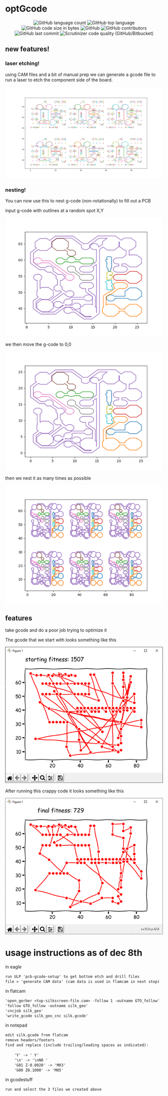 # optGcode

<p align="center">
	<img alt="GitHub language count" src="https://img.shields.io/github/languages/count/the-amaya/optGcode?style=plastic">
	<img alt="GitHub top language" src="https://img.shields.io/github/languages/top/the-amaya/optGcode?style=plastic">
	<img alt="GitHub code size in bytes" src="https://img.shields.io/github/languages/code-size/the-amaya/optGcode?style=plastic">
	<img alt="GitHub" src="https://img.shields.io/github/license/the-amaya/optGcode?style=plastic">
	<img alt="GitHub contributors" src="https://img.shields.io/github/contributors/the-amaya/optGcode?style=plastic">
	<img alt="GitHub last commit" src="https://img.shields.io/github/last-commit/the-amaya/optGcode?style=plastic">
	<img alt="Scrutinizer code quality (GitHub/Bitbucket)" src="https://img.shields.io/scrutinizer/quality/g/the-amaya/optGcode?style=plastic">
</p>


## new features!

### laser etching!

using CAM files and a bit of manual prep we can generate a gcode file to run a laser to etch the component side of the board.

![nested silkscreen](https://raw.githubusercontent.com/the-amaya/optGcode/main/demo/silkscreen.png)

### nesting!

You can now use this to nest g-code (non-rotationally) to fill out a PCB

input g-code with outlines at a random spot X,Y

![raw layout](https://raw.githubusercontent.com/the-amaya/optGcode/main/demo/nest0.png)

we then move the g-code to 0,0

![clean layout](https://raw.githubusercontent.com/the-amaya/optGcode/main/demo/nest1.png)

then we nest it as many times as possible

![nested layout](https://raw.githubusercontent.com/the-amaya/optGcode/main/demo/nest2.png)


## features
take gcode and do a poor job trying to optimize it

The gcode that we start with looks something like this

![start](https://raw.githubusercontent.com/the-amaya/optGcode/main/demo/start.png)

After running this crappy code it looks something like this

![finish](https://raw.githubusercontent.com/the-amaya/optGcode/main/demo/finish.png)



# usage instructions as of dec 8th
in eagle

	run ULP 'pcb-gcode-setup' to get bottom etch and drill files
	file > 'generate CAM data' (cam data is used in flamcam in next step)

in flatcam

	'open_gerber <top-silkscreen-file.cam> -follow 1 -outname GTO_follow'
	'follow GTO_follow -outname silk_geo'
	'cncjob silk_geo'
	'write_gcode silk_geo_cnc silk.gcode'

in notepad

	edit silk.gcode from flatcam
	remove headers/footers
	find and replace (include trailing/leading spaces as indicated):
	
		'Y' -> ' Y'
		'\n' -> '\nN0 '
		'G01 Z-0.0020' -> 'M03'
		'G00 Z0.1000' -> 'M05'

in gcodestuff

	run and select the 3 files we created above